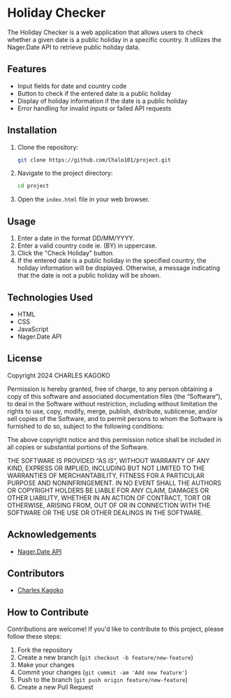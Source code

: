 
# Holiday Checker

The Holiday Checker is a web application that allows users to check whether a given date is a public holiday in a specific country. It utilizes the Nager.Date API to retrieve public holiday data.

## Features

- Input fields for date and country code
- Button to check if the entered date is a public holiday
- Display of holiday information if the date is a public holiday
- Error handling for invalid inputs or failed API requests

## Installation

1. Clone the repository:

    ```bash
    git clone https://github.com/Chalo101/project.git
    ```

2. Navigate to the project directory:

    ```bash
    cd project
    ```

3. Open the `index.html` file in your web browser.

## Usage

1. Enter a date in the format DD/MM/YYYY.
2. Enter a valid country code ie. (BY) in uppercase.
3. Click the "Check Holiday" button.
4. If the entered date is a public holiday in the specified country, the holiday information will be displayed. Otherwise, a message indicating that the date is not a public holiday will be shown.

## Technologies Used

- HTML
- CSS
- JavaScript
- Nager.Date API

## License

Copyright 2024 CHARLES KAGOKO

Permission is hereby granted, free of charge, to any person obtaining a copy of this software and associated documentation files (the “Software”), to deal in the Software without restriction, including without limitation the rights to use, copy, modify, merge, publish, distribute, sublicense, and/or sell copies of the Software, and to permit persons to whom the Software is furnished to do so, subject to the following conditions:

The above copyright notice and this permission notice shall be included in all copies or substantial portions of the Software.

THE SOFTWARE IS PROVIDED “AS IS”, WITHOUT WARRANTY OF ANY KIND, EXPRESS OR IMPLIED, INCLUDING BUT NOT LIMITED TO THE WARRANTIES OF MERCHANTABILITY, FITNESS FOR A PARTICULAR PURPOSE AND NONINFRINGEMENT. IN NO EVENT SHALL THE AUTHORS OR COPYRIGHT HOLDERS BE LIABLE FOR ANY CLAIM, DAMAGES OR OTHER LIABILITY, WHETHER IN AN ACTION OF CONTRACT, TORT OR OTHERWISE, ARISING FROM, OUT OF OR IN CONNECTION WITH THE SOFTWARE OR THE USE OR OTHER DEALINGS IN THE SOFTWARE.

## Acknowledgements

- [Nager.Date API](https://date.nager.at/)

## Contributors

- [Charles Kagoko](https://github.com/Chalo101)

## How to Contribute

Contributions are welcome! If you'd like to contribute to this project, please follow these steps:

1. Fork the repository
2. Create a new branch (`git checkout -b feature/new-feature`)
3. Make your changes
4. Commit your changes (`git commit -am 'Add new feature'`)
5. Push to the branch (`git push origin feature/new-feature`)
6. Create a new Pull Request
